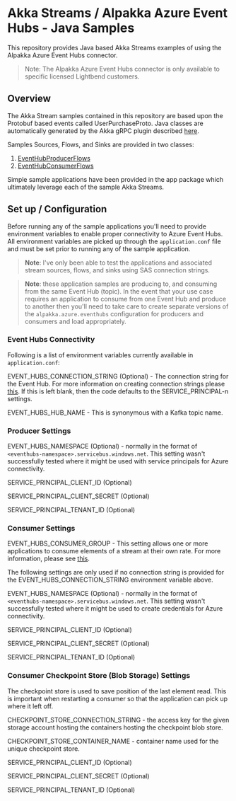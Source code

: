 # Akka Streams / Alpakka Azure Event Hubs - Java Samples

This repository provides Java based Akka Streams examples of using the Alpakka Azure Event Hubs connector.

> Note: The Alpakka Azure Event Hubs connector is only available to specific licensed Lightbend customers.

## Overview

The Akka Stream samples contained in this repository are based upon the Protobuf based events called UserPurchaseProto. Java classes are automatically generated by the Akka gRPC plugin described [here](https://doc.akka.io/docs/akka-grpc/current/).

Samples Sources, Flows, and Sinks are provided in two classes:  

1. [EventHubProducerFlows](./src/main/java/com/lightbend/streams/EventHubsProducerFlows.java)
2. [EventHubConsumerFlows](./src/main/java/com/lightbend/streams/EventHubsConsumerFlows.java)

Simple sample applications have been provided in the app package which ultimately leverage each of the sample Akka Streams.  

## Set up / Configuration

Before running any of the sample applications you'll need to provide environment variables to enable proper connectivity to Azure Event Hubs. All environment variables are picked up through the `application.conf` file and must be set prior to running any of the sample application.

> **Note**: I've only been able to test the applications and associated stream sources, flows, and sinks using SAS connection strings.

>**Note**: these application samples are producing to, and consuming from the same Event Hub (topic). In the event that your use case requires an application to consume from one Event Hub and produce to another then you'll need to take care to create separate versions of the `alpakka.azure.eventhubs` configuration for producers and consumers and load appropriately.

### Event Hubs Connectivity

Following is a list of environment variables currently available in `application.conf`:

EVENT_HUBS_CONNECTION_STRING (Optional) - The connection string for the Event Hub.
For more information on creating connection strings please [this](https://learn.microsoft.com/en-us/azure/event-hubs/event-hubs-java-get-started-send?tabs=connection-string%2Croles-azure-portal#get-the-connection-string). If this is left blank, then the code defaults to the SERVICE_PRINCIPAL-n settings.

EVENT_HUBS_HUB_NAME - This is synonymous with a Kafka topic name.

### Producer Settings

EVENT_HUBS_NAMESPACE (Optional) - normally in the format of `<eventhubs-namespace>.servicebus.windows.net`. This setting wasn't successfully tested where it might be used with service principals for Azure connectivity.

SERVICE_PRINCIPAL_CLIENT_ID (Optional)

SERVICE_PRINCIPAL_CLIENT_SECRET (Optional)

SERVICE_PRINCIPAL_TENANT_ID (Optional)

### Consumer Settings

EVENT_HUBS_CONSUMER_GROUP - This setting allows one or more applications to consume elements of a stream at their own rate. For more information, please see [this](https://learn.microsoft.com/en-us/azure/event-hubs/event-hubs-features#consumer-groups).

The following settings are only used if no connection string is provided for the EVENT_HUBS_CONNECTION_STRING environment variable above.

EVENT_HUBS_NAMESPACE (Optional) - normally in the format of `<eventhubs-namespace>.servicebus.windows.net`. This setting wasn't successfully tested where it might be used to create credentials for Azure connectivity.

SERVICE_PRINCIPAL_CLIENT_ID (Optional)

SERVICE_PRINCIPAL_CLIENT_SECRET (Optional)

SERVICE_PRINCIPAL_TENANT_ID (Optional)

### Consumer Checkpoint Store (Blob Storage) Settings

The checkpoint store is used to save position of the last element read. This is important when restarting a consumer so that the application can pick up where it left off.

CHECKPOINT_STORE_CONNECTION_STRING - the access key for the given storage account hosting the containers hosting the checkpoint blob store.

CHECKPOINT_STORE_CONTAINER_NAME - container name used for the unique checkpoint store.

SERVICE_PRINCIPAL_CLIENT_ID (Optional)

SERVICE_PRINCIPAL_CLIENT_SECRET (Optional)

SERVICE_PRINCIPAL_TENANT_ID (Optional)
